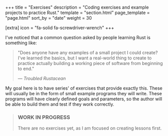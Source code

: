 +++
title = "Exercises"
description = "Coding exercises and example projects to practice Rust."
template = "section.html"
page_template = "page.html"
sort_by = "date"
weight = 30

[extra]
icon = "fa-solid fa-screwdriver-wrench"
+++

I've noticed that a common question asked by people learning Rust is something like:

> "Does anyone have any examples of a small project I could create? I've learned
> the basics, but I want a real-world thing to create to practice actually building
> a working piece of software from beginning to end."
>
> *&#8212; Troubled Rustacean*

My goal here is to have series' of exercises that provide exactly this. These will
usually be in the form of small example programs they will write. These programs
will have clearly defined goals and parameters, so the author will be able to build
them and test if they work correctly.

> ### WORK IN PROGRESS
> There are no exercises yet, as I am focused on creating lessons first.